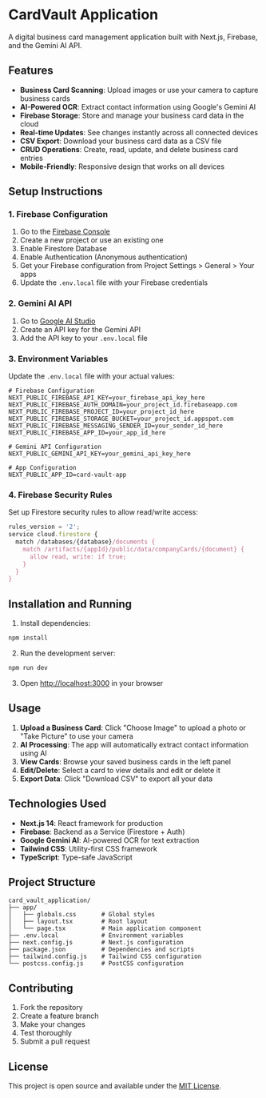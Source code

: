 # CardVault Application

A digital business card management application built with Next.js, Firebase, and the Gemini AI API.

## Features

- **Business Card Scanning**: Upload images or use your camera to capture business cards
- **AI-Powered OCR**: Extract contact information using Google's Gemini AI
- **Firebase Storage**: Store and manage your business card data in the cloud
- **Real-time Updates**: See changes instantly across all connected devices
- **CSV Export**: Download your business card data as a CSV file
- **CRUD Operations**: Create, read, update, and delete business card entries
- **Mobile-Friendly**: Responsive design that works on all devices

## Setup Instructions

### 1. Firebase Configuration

1. Go to the [Firebase Console](https://console.firebase.google.com/)
2. Create a new project or use an existing one
3. Enable Firestore Database
4. Enable Authentication (Anonymous authentication)
5. Get your Firebase configuration from Project Settings > General > Your apps
6. Update the `.env.local` file with your Firebase credentials

### 2. Gemini AI API

1. Go to [Google AI Studio](https://makersuite.google.com/app/apikey)
2. Create an API key for the Gemini API
3. Add the API key to your `.env.local` file

### 3. Environment Variables

Update the `.env.local` file with your actual values:

```env
# Firebase Configuration
NEXT_PUBLIC_FIREBASE_API_KEY=your_firebase_api_key_here
NEXT_PUBLIC_FIREBASE_AUTH_DOMAIN=your_project_id.firebaseapp.com
NEXT_PUBLIC_FIREBASE_PROJECT_ID=your_project_id_here
NEXT_PUBLIC_FIREBASE_STORAGE_BUCKET=your_project_id.appspot.com
NEXT_PUBLIC_FIREBASE_MESSAGING_SENDER_ID=your_sender_id_here
NEXT_PUBLIC_FIREBASE_APP_ID=your_app_id_here

# Gemini API Configuration
NEXT_PUBLIC_GEMINI_API_KEY=your_gemini_api_key_here

# App Configuration
NEXT_PUBLIC_APP_ID=card-vault-app
```

### 4. Firebase Security Rules

Set up Firestore security rules to allow read/write access:

```javascript
rules_version = '2';
service cloud.firestore {
  match /databases/{database}/documents {
    match /artifacts/{appId}/public/data/companyCards/{document} {
      allow read, write: if true;
    }
  }
}
```

## Installation and Running

1. Install dependencies:
```bash
npm install
```

2. Run the development server:
```bash
npm run dev
```

3. Open [http://localhost:3000](http://localhost:3000) in your browser

## Usage

1. **Upload a Business Card**: Click "Choose Image" to upload a photo or "Take Picture" to use your camera
2. **AI Processing**: The app will automatically extract contact information using AI
3. **View Cards**: Browse your saved business cards in the left panel
4. **Edit/Delete**: Select a card to view details and edit or delete it
5. **Export Data**: Click "Download CSV" to export all your data

## Technologies Used

- **Next.js 14**: React framework for production
- **Firebase**: Backend as a Service (Firestore + Auth)
- **Google Gemini AI**: AI-powered OCR for text extraction
- **Tailwind CSS**: Utility-first CSS framework
- **TypeScript**: Type-safe JavaScript

## Project Structure

```
card_vault_application/
├── app/
│   ├── globals.css       # Global styles
│   ├── layout.tsx        # Root layout
│   └── page.tsx          # Main application component
├── .env.local            # Environment variables
├── next.config.js        # Next.js configuration
├── package.json          # Dependencies and scripts
├── tailwind.config.js    # Tailwind CSS configuration
└── postcss.config.js     # PostCSS configuration
```

## Contributing

1. Fork the repository
2. Create a feature branch
3. Make your changes
4. Test thoroughly
5. Submit a pull request

## License

This project is open source and available under the [MIT License](LICENSE).
